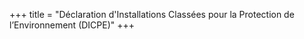 +++
title = "Déclaration d'Installations Classées pour la Protection de l’Environnement (DICPE)"
+++
